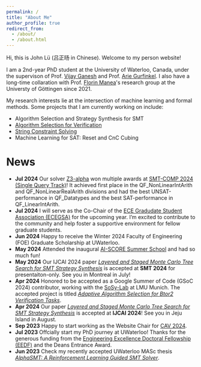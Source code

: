 ```yaml
---
permalink: /
title: "About Me"
author_profile: true
redirect_from: 
  - /about/
  - /about.html
---
```


Hi, this is John Lü (吕正旸 in Chinese). Welcome to my person website!

I am a 2nd-year PhD student at the University of Waterloo, Canada, under the supervison of Prof. [Vijay Ganesh](https://vganesh1.github.io/) and Prof. [Arie Gurfinkel](https://arieg.bitbucket.io/). I also have a long-time collaration with Prof. [Florin Manea](https://flmanea.blogspot.com/)'s research group at the Universty of Göttingen since 2021.

My research interests lie at the intersection of machine learning and formal methods. Some projects that I am currently working on include:

- Algorithm Selection and Strategy Synthesis for SMT
- [Algorithm Selection for Verification](https://summerofcode.withgoogle.com/programs/2024/projects/FGmF8gS3)
- [String Constraint Solving](https://z3string.github.io/)
- Machine Learning for SAT: Reset and CnC Cubing

News
======
- **Jul 2024** Our solver [Z3-alpha](https://www.ijcai.org/proceedings/2024/0211.pdf) won multiple awards at [SMT-COMP 2024 (Single Query Track)](https://smt-comp.github.io/2024/results/results-single-query/)!  It achieved first place in the QF_NonLinearIntArith and QF_NonLinearRealArith divisions and had the best UNSAT-performance in QF_Datatypes and the best SAT-performance in QF_LinearIntArith. 
- **Jul 2024** I will serve as the Co-Chair of the [ECE Gradudate Student Association (ECEGSA)](https://uwaterloo.ca/electrical-computer-engineering-graduate-student-association/) for the upcoming year. I’m excited to contribute to the community and help foster a supportive environment for fellow graduate students.
- **Jun 2024** Happy to receive the Winter 2024 Faculty of Engineering (FOE) Graduate Scholarship at UWaterloo.
- **May 2024** Attended the inaugural [AI-SCORE Summer School](https://ai-score.github.io/) and had so much fun!
- **May 2024** Our IJCAI 2024 paper *[Layered and Staged Monte Carlo Tree Search for SMT Strategy Synthesis](https://arxiv.org/abs/2401.17159)* is accepted at **SMT 2024** for presentaiton-only. See you in Montreal in July!
- **Apr 2024** Honored to be accepted as a Google Summer of Code (GSoC 2024) contributor, working with the [SoSy-Lab](https://www.sosy-lab.org/) at LMU Munich. The accepted project is titled *[Adaptive Algorithm Selection for Btor2 Verification Tasks](https://summerofcode.withgoogle.com/programs/2024/projects/FGmF8gS3)*. 
- **Apr 2024** Our paper *[Layered and Staged Monte Carlo Tree Search for SMT Strategy Synthesis](https://arxiv.org/abs/2401.17159)* is accepted at **IJCAI 2024**! See you in Jeju Island in August.
- **Sep 2023** Happy to start working as the Website Chair for [CAV 2024](https://i-cav.org/2024/).
- **Jul 2023** Offcially start my PhD journey at UWaterloo! Thanks for the generous funding from the [Engineering Excellence Doctoral Fellowship (EEDF)](https://uwaterloo.ca/graduate-studies-postdoctoral-affairs/awards/engineering-excellence-masters-and-doctoral-fellowships-eemf) and the Deans Entrance Award. 
- **Jun 2023** Check my recently accepted UWaterloo MASc thesis *[AlphaSMT: A Reinforcement Learning Guided SMT Solver](https://uwspace.uwaterloo.ca/handle/10012/19562)*.
